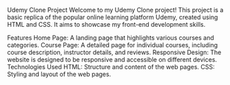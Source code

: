 Udemy Clone Project
Welcome to my Udemy Clone project! This project is a basic replica of the popular online learning platform Udemy, created using HTML and CSS. It aims to showcase my front-end development skills.

Features
Home Page: A landing page that highlights various courses and categories.
Course Page: A detailed page for individual courses, including course description, instructor details, and reviews.
Responsive Design: The website is designed to be responsive and accessible on different devices.
Technologies Used
HTML: Structure and content of the web pages.
CSS: Styling and layout of the web pages.

